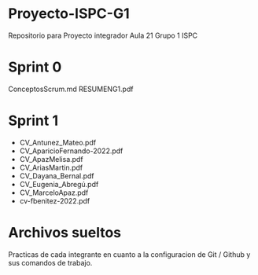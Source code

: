 # Proyecto-ISPC-G1
Repositorio para Proyecto integrador Aula 21 Grupo 1 ISPC 

# Sprint 0
ConceptosScrum.md
RESUMENG1.pdf

# Sprint 1
* CV_Antunez_Mateo.pdf
* CV_AparicioFernando-2022.pdf
* CV_ApazMelisa.pdf
* CV_AriasMartin.pdf
* CV_Dayana_Bernal.pdf
* CV_Eugenia_Abregú.pdf
* CV_MarceloApaz.pdf
* cv-fbenitez-2022.pdf

# Archivos sueltos
Practicas de cada integrante en cuanto a la configuracion de Git / Github y sus comandos de trabajo. 

